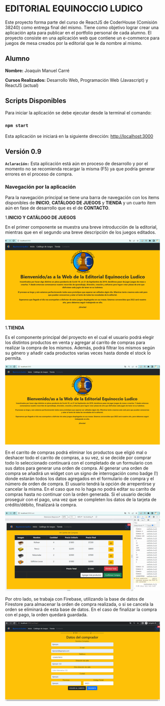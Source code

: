 # EDITORIAL EQUINOCCIO LUDICO

Este proyecto forma parte del curso de ReactJS de CoderHouse (Comisión 38240) como entrega final del mismo. Tiene como objetivo lograr crear una aplicación apta para publicar en el portfolio personal de cada alumno.
El proyecto consiste en una aplicación web que contiene un e-commerce para juegos de mesa creados por la editorial que le da nombre al mismo. 

## Alumno
**Nombre:** Joaquín Manuel Carré

**Cursos Realizados:** Desarrollo Web, Programación Web (Javascript) y ReactJS (actual)

## Scripts Disponibles

Para iniciar la aplicación se debe ejecutar desde la terminal el comando:

### `npm start`

Esta aplicación se iniciará en la siguiente dirección:
[http://localhost:3000](http://localhost:3000)

## Versión 0.9
**`Aclaración:`** Esta aplicación está aún en proceso de desarrollo y por el momento no se recomienda recargar la misma (F5) ya que podría generar errores en el proceso de compra.

### Navegación por la aplicación
Para la navegación principal se tiene una barra de navegación con los items disponibles de **INICIO**, **CATÁLOGO DE JUEGOS** y **TIENDA** y un cuarto item aún en fase de desarrollo que es el de **CONTACTO**.

1.**INICIO Y CATÁLOGO DE JUEGOS**

En el primer componente se muestra una breve introducción de la editorial, mientras que en el segundo una breve descripción de los juegos editados.

![image](./src/images/InicioYCatalogoDeJuegos.gif)

1.**TIENDA**

Es el componente principal del proyecto en el cual el usuario podrá elegir los distintos productos en venta y agregar al carrito de compras para realizar la compra de los mismos.
Además, podrá filtrar los mismos según su género y añadir cada productos varias veces hasta donde el stock lo permita.

![image](./src/images/AgregadoDeProductosAlCarrito.gif)

En el carrito de compras podrá eliminar los productos que eligió mal o deshacer todo el carrito de compras, a su vez, si se decide por comprar todo lo seleccionado continuará con el completado de un formulario con sus datos para generar una orden de compra.
Al generar una orden de compra se añadirá un widget con un signo de interrogación como badge (!) donde estarán todos los datos agregados en el formulario de compra y el número de orden de compra.
El usuario tendrá la opción de arrepentirse y cancelar la misma. En el caso que no lo haga no podrá editar su carrito de compras hasta no continuar con la orden generada.
Si el usuario decide proseguir con el pago, una vez que se completen los datos de la tarjeta de crédito/débito, finalizará la compra.

![image](./src/images/PagoDeLosProductosAgregados.gif)

Por otro lado, se trabaja con Firebase, utilizando la base de datos de Firestore para almacenar la orden de compra realizada, o si se cancela la orden se eliminará de esta base de datos. En el caso de finalizar la compra con el pago, la orden quedará guardada.

![image](./src/images/EnlaceConFirebase.gif)

